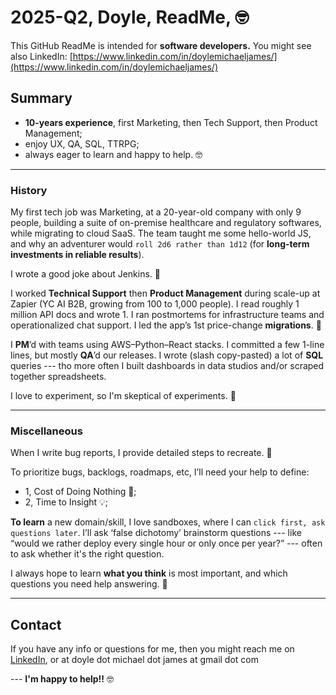 # 2025-Q2, Doyle, ReadMe, 🤓 

This GitHub ReadMe is intended for **software developers.** You might see also LinkedIn: [https://www.linkedin.com/in/doylemichaeljames/](https://www.linkedin.com/in/doylemichaeljames/)

## Summary 

- **10-years experience**, first Marketing, then Tech Support, then Product Management;  
- enjoy UX, QA, SQL, TTRPG; 
- always eager to learn and happy to help.   🤓

---

### History

My first tech job was Marketing, at a 20-year-old company with only 9 people, building a suite of on-premise healthcare and regulatory softwares, while migrating to cloud SaaS. The team taught me some hello-world JS, and why an adventurer would `roll 2d6 rather than 1d12` (for **long-term investments in reliable results**). 

I wrote a good joke about Jenkins. 🌱

I worked **Technical Support** then **Product Management** during scale-up at Zapier (YC AI B2B, growing from 100 to 1,000 people). I read roughly 1 million API docs and wrote 1. I ran postmortems for infrastructure teams and operationalized chat support. I led the app’s 1st price-change **migrations**. 💸

I **PM**’d with teams using AWS–Python–React stacks. I committed a few 1-line lines, but mostly **QA**’d our releases. I wrote (slash copy-pasted) a lot of **SQL** queries --- tho more often I built dashboards in data studios and/or scraped together spreadsheets. 

I love to experiment, so I'm skeptical of experiments. 🤔

---

### Miscellaneous 

When I write bug reports, I provide detailed steps to recreate. 📝

To prioritize bugs, backlogs, roadmaps, etc, I’ll need your help to define: 

- 1, Cost of Doing Nothing 💸;
- 2, Time to Insight 💡; 

**To learn** a new domain/skill, I love sandboxes, where I can `click first, ask questions later`. I’ll ask ‘false dichotomy’ brainstorm questions --- like “would we rather deploy every single hour or only once per year?” --- often to ask whether it's the right question.

I always hope to learn **what you think** is most important, and which questions you need help answering. 🤔

---

## Contact

If you have any info or questions for me, then you might reach me on [LinkedIn](https://www.linkedin.com/in/doylemichaeljames/), or at doyle dot michael dot james at gmail dot com 

--- **I'm happy to help!!** 🤓
